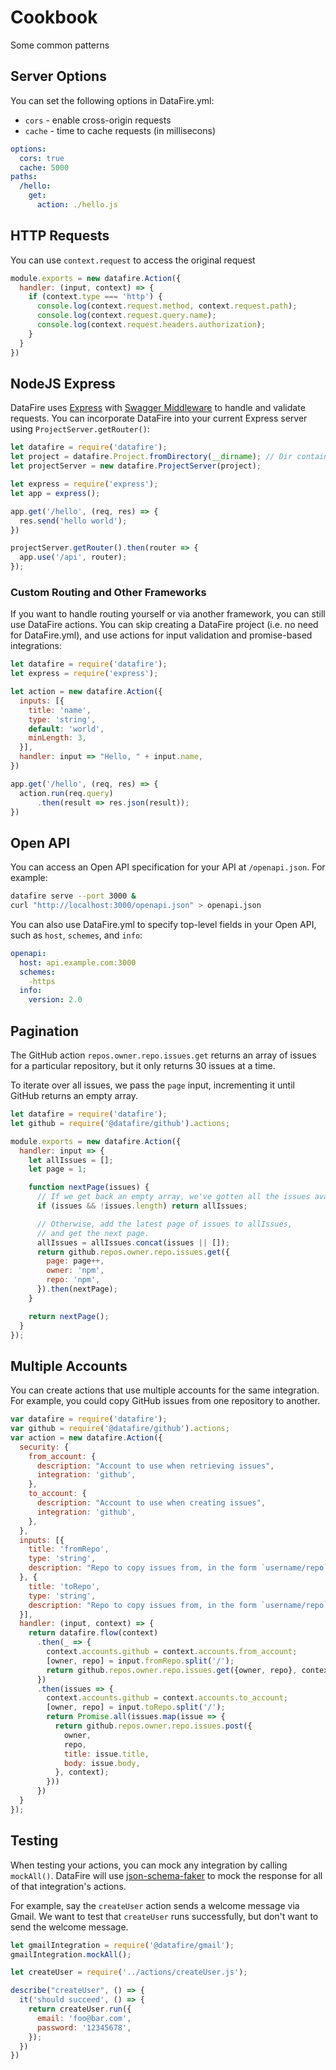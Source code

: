 # Cookbook
Some common patterns

## Server Options
You can set the following options in DataFire.yml:

* `cors` - enable cross-origin requests
* `cache` - time to cache requests (in millisecons)

```yaml
options:
  cors: true
  cache: 5000
paths:
  /hello:
    get:
      action: ./hello.js
```

## HTTP Requests
You can use `context.request` to access the original request

```js
module.exports = new datafire.Action({
  handler: (input, context) => {
    if (context.type === 'http') {
      console.log(context.request.method, context.request.path);
      console.log(context.request.query.name);
      console.log(context.request.headers.authorization);
    }
  }
})
```

## NodeJS Express
DataFire uses [Express](https://github.com/expressjs/express) with
[Swagger Middleware](https://github.com/BigstickCarpet/swagger-express-middleware)
to handle and validate requests. You can incorporate DataFire into your current Express
server using `ProjectServer.getRouter()`:

```js
let datafire = require('datafire');
let project = datafire.Project.fromDirectory(__dirname); // Dir containing DataFire.yml
let projectServer = new datafire.ProjectServer(project);

let express = require('express');
let app = express();

app.get('/hello', (req, res) => {
  res.send('hello world');
})

projectServer.getRouter().then(router => {
  app.use('/api', router);
});
```

### Custom Routing and Other Frameworks
If you want to handle routing yourself or via another framework, you can still use DataFire actions.
You can skip creating a DataFire project (i.e. no need for DataFire.yml), and use actions for input
validation and promise-based integrations:

```js
let datafire = require('datafire');
let express = require('express');

let action = new datafire.Action({
  inputs: [{
    title: 'name',
    type: 'string',
    default: 'world',
    minLength: 3,
  }],
  handler: input => "Hello, " + input.name,
})

app.get('/hello', (req, res) => {
  action.run(req.query)
      .then(result => res.json(result));
})
```

## Open API
You can access an Open API specification for your API at `/openapi.json`. For example:

```bash
datafire serve --port 3000 &
curl "http://localhost:3000/openapi.json" > openapi.json
```

You can also use DataFire.yml to specify top-level fields in your Open API,
such as `host`, `schemes`, and `info`:

```yaml
openapi:
  host: api.example.com:3000
  schemes:
    -https
  info:
    version: 2.0
```

## Pagination
The GitHub action `repos.owner.repo.issues.get` returns an array of
issues for a particular repository, but it only returns 30 issues at
a time.

To iterate over all issues, we pass the `page` input, incrementing it
until GitHub returns an empty array.

```js
let datafire = require('datafire');
let github = require('@datafire/github').actions;

module.exports = new datafire.Action({
  handler: input => {
    let allIssues = [];
    let page = 1;

    function nextPage(issues) {
      // If we get back an empty array, we've gotten all the issues available.
      if (issues && !issues.length) return allIssues;

      // Otherwise, add the latest page of issues to allIssues,
      // and get the next page.
      allIssues = allIssues.concat(issues || []);
      return github.repos.owner.repo.issues.get({
        page: page++,
        owner: 'npm',
        repo: 'npm',
      }).then(nextPage);
    }

    return nextPage();
  }
});
```

## Multiple Accounts
You can create actions that use multiple accounts for the same integration.
For example, you could copy GitHub issues from one repository to another.

```js
var datafire = require('datafire');
var github = require('@datafire/github').actions;
var action = new datafire.Action({
  security: {
    from_account: {
      description: "Account to use when retrieving issues",
      integration: 'github',
    },
    to_account: {
      description: "Account to use when creating issues",
      integration: 'github',
    },
  },
  inputs: [{
    title: 'fromRepo',
    type: 'string',
    description: "Repo to copy issues from, in the form `username/repo`",
  }, {
    title: 'toRepo',
    type: 'string',
    description: "Repo to copy issues from, in the form `username/repo`",
  }],
  handler: (input, context) => {
    return datafire.flow(context)
      .then(_ => {
        context.accounts.github = context.accounts.from_account;
        [owner, repo] = input.fromRepo.split('/');
        return github.repos.owner.repo.issues.get({owner, repo}, context)
      })
      .then(issues => {
        context.accounts.github = context.accounts.to_account;
        [owner, repo] = input.toRepo.split('/');
        return Promise.all(issues.map(issue => {
          return github.repos.owner.repo.issues.post({
            owner,
            repo,
            title: issue.title,
            body: issue.body,
          }, context);
        }))
      })
  }
});
```

## Testing
When testing your actions, you can mock any integration by calling `mockAll()`.
DataFire will use [json-schema-faker](https://github.com/json-schema-faker/json-schema-faker)
to mock the response for all of that integration's actions.

For example, say the `createUser` action sends a welcome message via Gmail.
We want to test that `createUser` runs successfully, but don't want to send
the welcome message.

```js
let gmailIntegration = require('@datafire/gmail');
gmailIntegration.mockAll();

let createUser = require('../actions/createUser.js');

describe("createUser", () => {
  it('should succeed', () => {
    return createUser.run({
      email: 'foo@bar.com',
      password: '12345678',
    });
  })
})
```

